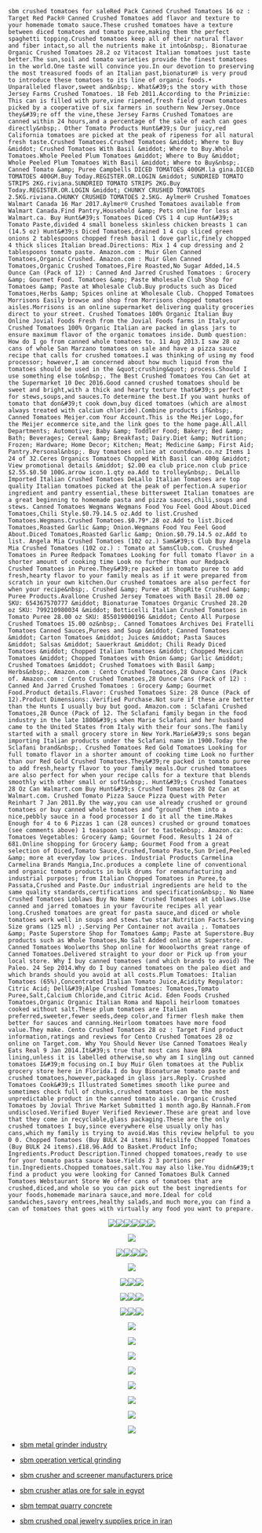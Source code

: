 
```
sbm crushed tomatoes for saleRed Pack Canned Crushed Tomatoes 16 oz : Target Red Pack® Canned Crushed Tomatoes add flavor and texture to your homemade tomato sauce.These crushed tomatoes have a texture between diced tomatoes and tomato puree,making them the perfect spaghetti topping.Crushed tomatoes keep all of their natural flavor and fiber intact,so all the nutrients make it into&nbsp;. Bionaturae Organic Crushed Tomatoes 28.2 oz Vitacost Italian tomatoes just taste better.The sun,soil and tomato varieties provide the finest tomatoes in the world.One taste will convince you.In our devotion to preserving the most treasured foods of an Italian past,bionaturæ® is very proud to introduce these tomatoes to its line of organic foods.• Unparalleled flavor,sweet and&nbsp;. What&#39;s the story with those Jersey Farms Crushed Tomatoes. 18 Feb 2011.According to the Primizie: This can is filled with pure,vine ripened,fresh field grown tomatoes picked by a cooperative of six farmers in southern New Jersey.Once they&#39;re off the vine,these Jersey Farms Crushed Tomatoes are canned within 24 hours,and a percentage of the sale of each can goes directly&nbsp;. Other Tomato Products Hunt&#39;s Our juicy,red California tomatoes are picked at the peak of ripeness for all natural fresh taste.Crushed Tomatoes.Crushed Tomatoes &middot; Where to Buy &middot; Crushed Tomatoes With Basil &middot; Where to Buy.Whole Tomatoes.Whole Peeled Plum Tomatoes &middot; Where to Buy &middot; Whole Peeled Plum Tomatoes With Basil &middot; Where to Buy&nbsp;. Canned Tomato &amp; Puree Campbells DICED TOMATOES 400GM.la gina.DICED TOMATOES 400GM.Buy Today.REGISTER.OR.LOGIN &middot; SUNDRIED TOMATO STRIPS 2KG.riviana.SUNDRIED TOMATO STRIPS 2KG.Buy Today.REGISTER.OR.LOGIN &middot; CHUNKY CRUSHED TOMATOES 2.5KG.riviana.CHUNKY CRUSHED TOMATOES 2.5KG. Aylmer® Crushed Tomatoes Walmart Canada 16 Mar 2017.Aylmer® Crushed Tomatoes available from Walmart Canada.Find Pantry,Household &amp; Pets online for less at Walmart.ca. Buy Hunt&#39;s Tomatoes Diced CVS 1 4 cup Hunt&#39;s Tomato Paste,divided 4 small boneless skinless chicken breasts 1 can (14.5 oz) Hunt&#39;s Diced Tomatoes,drained 1 4 cup sliced green onions 2 tablespoons chopped fresh basil 1 dove garlic,finely chopped 4 thick slices Italian bread.Directions: Mix 1 4 cup dressing and 2 tablespoons tomato paste. Amazon.com : Muir Glen Canned Tomatoes,Organic Crushed. Amazon.com : Muir Glen Canned Tomatoes,Organic Crushed Tomatoes,Fire Roasted,No Sugar Added,14.5 Ounce Can (Pack of 12) : Canned And Jarred Crushed Tomatoes : Grocery &amp; Gourmet Food. Tomatoes &amp; Paste Wholesale Club Shop for Tomatoes &amp; Paste at Wholesale Club.Buy products such as Diced Tomatoes,Herbs &amp; Spices online at Wholesale Club. Chopped Tomatoes Morrisons Easily browse and shop from Morrisons chopped tomatoes aisles.Morrisons is an online supermarket delivering quality groceries direct to your street. Crushed Tomatoes 100% Organic Italian Buy Online Jovial Foods Fresh from the Jovial Foods farms in Italy,our Crushed Tomatoes 100% Organic Italian are packed in glass jars to ensure maximum flavor of the organic tomatoes inside. Dumb question: How do I go from canned whole tomatoes to. 11 Aug 2013.I saw 28 oz cans of whole San Marzano tomatoes on sale and have a pizza sauce recipe that calls for crushed tomatoes.I was thinking of using my food processor; however,I am concerned about how much liquid from the tomatoes should be used in the &quot;crushing&quot; process.Should I use something else to&nbsp;. The Best Crushed Tomatoes You Can Get at the Supermarket 10 Dec 2016.Good canned crushed tomatoes should be sweet and bright,with a thick and hearty texture that&#39;s perfect for stews,soups,and sauces.To determine the best.If you want hunks of tomato that don&#39;t cook down,buy diced tomatoes (which are almost always treated with calcium chloride).Combine products if&nbsp;. Canned Tomatoes Meijer.com Your Account.This is the Meijer Logo,for the Meijer ecommerce site,and the link goes to the home page.All.All Departments; Automotive; Baby &amp; Toddler Food; Bakery; Bed &amp; Bath; Beverages; Cereal &amp; Breakfast; Dairy.Diet &amp; Nutrition; Frozen; Hardware; Home Decor; Kitchen; Meat; Medicine &amp; First Aid; Pantry.Personal&nbsp;. Buy tomatoes online at countdown.co.nz Items 1 24 of 32.Ceres Organics Tomatoes Chopped With Basil can 400g &middot; View promotional details &middot; $2.00 ea club price.non club price $2.55.$0.50 100G.arrow icon.1.qty ea.Add to trolley&nbsp;. DeLallo Imported Italian Crushed Tomatoes DeLallo Italian Tomatoes are top quality Italian tomatoes picked at the peak of perfection.A superior ingredient and pantry essential,these bittersweet Italian tomatoes are a great beginning to homemade pasta and pizza sauces,chili,soups and stews. Canned Tomatoes Wegmans Wegmans Food You Feel Good About.Diced Tomatoes,Chili Style.$0.79.14.5 oz.Add to list.Crushed Tomatoes.Wegmans.Crushed Tomatoes.$0.79*.28 oz.Add to list.Diced Tomatoes,Roasted Garlic &amp; Onion.Wegmans Food You Feel Good About.Diced Tomatoes,Roasted Garlic &amp; Onion.$0.79.14.5 oz.Add to list. Angela Mia Crushed Tomatoes (102 oz.) Sam&#39;s Club Buy Angela Mia Crushed Tomatoes (102 oz.) : Tomato at SamsClub.com. Crushed Tomatoes in Puree Redpack Tomatoes Looking for full tomato flavor in a shorter amount of cooking time Look no further than our Redpack Crushed Tomatoes in Puree.They&#39;re packed in tomato puree to add fresh,hearty flavor to your family meals as if it were prepared from scratch in your own kitchen.Our crushed tomatoes are also perfect for when your recipe&nbsp;. Crushed &amp; Puree at ShopRite Crushed &amp; Puree Products.Avallone Crushed Jersey Tomatoes with Basil 28.00 oz SKU: 654367570777 &middot; Bionaturae Tomatoes Organic Crushed 28.20 oz SKU: 799210980034 &middot; Botticelli Italian Crushed Tomatoes in Tomato Puree 28.00 oz SKU: 855019000196 &middot; Cento All Purpose Crushed Tomatoes 15.00 oz&nbsp;. Canned Tomatoes Archives Dei Fratelli Tomatoes Canned Sauces,Purees and Soup &middot; Canned Tomatoes &middot; Carton Tomatoes &middot; Juices &middot; Pasta Sauces &middot; Salsas &middot; Sauerkraut &middot; Chili Ready Diced Tomatoes &middot; Chopped Italian Tomatoes &middot; Chopped Mexican Tomatoes &middot; Chopped Tomatoes with Onion &amp; Garlic &middot; Crushed Tomatoes &middot; Crushed Tomatoes with Basil &amp; Herbs&nbsp;. Amazon.com : Cento Crushed Tomatoes,28 Ounce Cans (Pack of. Amazon.com : Cento Crushed Tomatoes,28 Ounce Cans (Pack of 12) : Canned And Jarred Crushed Tomatoes : Grocery &amp; Gourmet Food.Product details.Flavor: Crushed Tomatoes Size: 28 Ounce (Pack of 12).Product Dimensions:.Verified Purchase.Not sure if these are better than the Hunts I usually buy but good. Amazon.com : Sclafani Crushed Tomatoes,28 Ounce (Pack of 12. The Sclafani family began in the food industry in the late 1800&#39;s when Marie Sclafani and her husband came to the United States from Italy with their four sons.The family started with a small grocery store in New York.Marie&#39;s sons began importing Italian products under the Sclafani name in 1900.Today the Sclafani brand&nbsp;. Crushed Tomatoes Red Gold Tomatoes Looking for full tomato flavor in a shorter amount of cooking time Look no further than our Red Gold Crushed Tomatoes.They&#39;re packed in tomato puree to add fresh,hearty flavor to your family meals.Our crushed tomatoes are also perfect for when your recipe calls for a texture that blends smoothly with other small or soft&nbsp;. Hunt&#39;s Crushed Tomatoes 28 Oz Can Walmart.com Buy Hunt&#39;s Crushed Tomatoes 28 Oz Can at Walmart.com. Crushed Tomato Pizza Sauce Pizza Quest with Peter Reinhart 7 Jan 2011.By the way,you can use already crushed or ground tomatoes or buy canned whole tomatoes and “ground” them into a nice,pebbly sauce in a food processor I do it all the time.Makes Enough for 4 to 6 Pizzas 1 can (28 ounces) crushed or ground tomatoes (see comments above) 1 teaspoon salt (or to taste&nbsp;. Amazon.ca: Tomatoes Vegetables: Grocery &amp; Gourmet Food. Results 1 24 of 681.Online shopping for Grocery &amp; Gourmet Food from a great selection of Diced,Tomato Sauce,Crushed,Tomato Paste,Sun Dried,Peeled &amp; more at everyday low prices. Industrial Products Carmelina Carmelina Brands Mangia,Inc.produces a complete line of conventional and organic tomato products in bulk drums for remanufacturing and industrial purposes; from Italian Chopped Tomatoes in Puree,to Passata,Crushed and Paste.Our industrial ingredients are held to the same quality standards,certifications and specification&nbsp;. No Name Crushed Tomatoes Loblaws Buy No Name  Crushed Tomatoes at Loblaws.Use canned and jarred tomatoes in your favourite recipes all year long.Crushed tomatoes are great for pasta sauce,and diced or whole tomatoes work well in soups and stews.two star.Nutrition Facts.Serving Size grams (125 ml) ;.Serving Per Container not availa ;. Tomatoes &amp; Paste Superstore Shop for Tomatoes &amp; Paste at Superstore.Buy products such as Whole Tomatoes,No Salt Added online at Superstore. Canned Tomatoes Woolworths Shop online for Wooolworths great range of Canned Tomatoes.Delivered straight to your door or Pick up from your local store. Why I buy canned tomatoes (and which brands to avoid) The Paleo. 24 Sep 2014.Why do I buy canned tomatoes on the paleo diet and which brands should you avoid at all costs.Plum Tomatoes: Italian Tomatoes (65%),Concentrated Italian Tomato Juice,Acidity Regulator: Citric Acid; Dell&#39;Alpe Crushed Tomatoes: Tomatoes,Tomato Puree,Salt,Calcium Chloride,and Citric Acid. Eden Foods Crushed Tomatoes,Organic Organic Italian Roma and Napoli heirloom tomatoes cooked without salt.These plum tomatoes are Italian preferred,sweeter,fewer seeds,deep color,and firmer flesh make them better for sauces and canning.Heirloom tomatoes have more food value.They make. Cento Crushed Tomatoes 28 oz : Target Find product information,ratings and reviews for Cento Crushed Tomatoes 28 oz online on Target.com. Why You Should Never Use Canned Tomatoes Healy Eats Real 9 Jan 2014.It&#39;s true that most cans have BPA lining,unless it is labelled otherwise,so why am I singling out canned tomatoes I&#39;m focusing on.I buy Muir Glen tomatoes at the Publix grocery store here in Florida.I do buy Bionaturae tomato paste and crushed tomatoes,however,packaged in glass jars.Reply. Crushed Tomatoes Cook&#39;s Illustrated Sometimes smooth like puree and sometimes chock full of chunks,crushed tomatoes can be the most unpredictable product in the canned tomato aisle. Organic Crushed Tomatoes by Jovial Thrive Market Submitted 1 month ago.By Hannah.From undisclosed.Verified Buyer Verified Reviewer.These are great and love that they come in recyclable,glass packaging.These are the only crushed tomatoes I buy,since everywhere else usually only has cans,which my family is trying to avoid.Was this review helpful to you 0 0. Chopped Tomatoes (Buy BULK 24 items) Nifeislife Chopped Tomatoes (Buy BULK 24 items).£18.96.Add to Basket.Product Info; Ingredients.Product Description.Tinned chopped tomatoes,ready to use for your tomato pasta sauce base.Yields 2 3 portions per tin.Ingredients.Chopped tomatoes,salt.You may also like.You didn&#39;t find a product you were looking for Canned Tomatoes Bulk Canned Tomatoes Webstaurant Store We offer cans of tomatoes that are crushed,diced,and whole so you can pick out the best ingredients for your foods,homemade marinara sauce,and more.Ideal for cold sandwiches,savory entrees,healthy salads,and much more,you can find a can of tomatoes that goes with virtually any food you want to prepare. 
```

<div align="center">
  
<a rel="nofollow" href="https://m.shibang-china.com?f=github&k=sbm+crushed+tomatoes+for+sale"><img src="https://static.shibang-china.com/en/l.png"></a><img src="https://static.shibang-china.com/en/hw.png"><a rel="nofollow" href="https://m.shibang-china.com/product/?f=github&k=sbm+crushed+tomatoes+for+sale"><img src="https://static.shibang-china.com/en/p.png"></a><a rel="nofollow" href="https://m.shibang-china.com/cases/?f=github&k=sbm+crushed+tomatoes+for+sale"><img src="https://static.shibang-china.com/en/c.png"></a><a rel="nofollow" href="https://m.shibang-china.com/news/?f=github&k=sbm+crushed+tomatoes+for+sale"><img src="https://static.shibang-china.com/en/n.png"></a><a rel="nofollow" href="https://m.shibang-china.com?f=github&k=sbm+crushed+tomatoes+for+sale"><img src="https://static.shibang-china.com/en/m.png"></a>

<a rel="nofollow" href="https://m.shibang-china.com/product/?f=github&k=sbm+crushed+tomatoes+for+sale"><img src="https://static.shibang-china.com/en/b.jpg"></a>
  
<a rel="nofollow" href="https://m.shibang-china.com/solution-aggregate.html?f=github&k=sbm+crushed+tomatoes+for+sale"><img src="https://static.shibang-china.com/en/a.jpg"></a><a rel="nofollow" href="https://m.shibang-china.com/solution-mine.html?f=github&k=sbm+crushed+tomatoes+for+sale"><img src="https://static.shibang-china.com/en/m.jpg"></a><a rel="nofollow" href="https://m.shibang-china.com/solution-mill.html?f=github&k=sbm+crushed+tomatoes+for+sale"><img src="https://static.shibang-china.com/en/g.jpg"></a><a rel="nofollow" href="https://m.shibang-china.com/solution-epc.html?f=github&k=sbm+crushed+tomatoes+for+sale"><img src="https://static.shibang-china.com/en/e.jpg"></a>

<a rel="nofollow" href="https://m.shibang-china.com/product/?f=github&k=sbm+crushed+tomatoes+for+sale"><img src="https://static.shibang-china.com/en/a-p.png"></a>

<a rel="nofollow" href="https://m.shibang-china.com/product/crusher/c6x.html?f=github&k=sbm+crushed+tomatoes+for+sale"><img src="https://static.shibang-china.com/en/j.jpg"></a><a rel="nofollow" href="https://m.shibang-china.com/product/crusher/ci5x.html?f=github&k=sbm+crushed+tomatoes+for+sale"><img src="https://static.shibang-china.com/en/i.jpg"></a><a rel="nofollow" href="https://m.shibang-china.com/product/crusher/hst.html?f=github&k=sbm+crushed+tomatoes+for+sale"><img src="https://static.shibang-china.com/en/c.jpg"></a>

<a rel="nofollow" href="https://m.shibang-china.com/product/mill/mtw.html?f=github&k=sbm+crushed+tomatoes+for+sale"><img src="https://static.shibang-china.com/en/mtw.jpg"></a><a rel="nofollow" href="https://m.shibang-china.com/product/mill/scm.html?f=github&k=sbm+crushed+tomatoes+for+sale"><img src="https://static.shibang-china.com/en/scm.jpg"></a><a rel="nofollow" href="https://m.shibang-china.com/product/mill/lm.html?f=github&k=sbm+crushed+tomatoes+for+sale"><img src="https://static.shibang-china.com/en/lm.jpg"></a>

<a rel="nofollow" href="https://m.shibang-china.com/product/sand/vsi6x.html?f=github&k=sbm+crushed+tomatoes+for+sale"><img src="https://static.shibang-china.com/en/6x.jpg"></a><a rel="nofollow" href="https://m.shibang-china.com/product/sand/vu.html?f=github&k=sbm+crushed+tomatoes+for+sale"><img src="https://static.shibang-china.com/en/vu.jpg"></a><a rel="nofollow" href="https://m.shibang-china.com/product/mobile/klun.html?f=github&k=sbm+crushed+tomatoes+for+sale"><img src="https://static.shibang-china.com/en/k.jpg"></a>

<a rel="nofollow" href="https://m.shibang-china.com/cases/?f=github&k=sbm+crushed+tomatoes+for+sale"><img src="https://static.shibang-china.com/en/case.png"></a>

<a rel="nofollow" href="https://m.shibang-china.com/cases/aggregate/202.html?f=github&k=sbm+crushed+tomatoes+for+sale"><img src="https://static.shibang-china.com/en/c-1.jpg"></a>

<a rel="nofollow" href="https://m.shibang-china.com/cases/aggregate/203.html?f=github&k=sbm+crushed+tomatoes+for+sale"><img src="https://static.shibang-china.com/en/c-2.jpg"></a>

<a rel="nofollow" href="https://m.shibang-china.com/cases/mill/123.html?f=github&k=sbm+crushed+tomatoes+for+sale"><img src="https://static.shibang-china.com/en/c-3.jpg"></a>

<a rel="nofollow" href="https://m.shibang-china.com/contact_us.html?f=github&k=sbm+crushed+tomatoes+for+sale"><img src="https://static.shibang-china.com/en/contact.png"></a>

<a rel="nofollow" href="https://swt.shibang-china.com/?f=github&k=sbm+crushed+tomatoes+for+sale"><img src="https://static.shibang-china.com/en/chat.png"></a>

<a rel="nofollow" href="https://whatsapp.shibangsoft.com/WhatsApp.php?f=github&k=sbm+crushed+tomatoes+for+sale"><img src="https://static.shibang-china.com/en/whatsapp.png"></a>

<a rel="nofollow" href="https://m.shibang-china.com/?f=github&k=sbm+crushed+tomatoes+for+sale"><img src="https://static.shibang-china.com/en/website.png"></a>

</div>


* [sbm metal grinder industry](sbm%20metal%20grinder%20industry.md)

* [sbm operation vertical grinding](sbm%20operation%20vertical%20grinding.md)

* [sbm crusher and screener manufacturers price](sbm%20crusher%20and%20screener%20manufacturers%20price.md)

* [sbm crusher atlas ore for sale in egypt](sbm%20crusher%20atlas%20ore%20for%20sale%20in%20egypt.md)

* [sbm tempat quarry concrete](sbm%20tempat%20quarry%20concrete.md)

* [sbm crushed opal jewelry supplies price in iran](sbm%20crushed%20opal%20jewelry%20supplies%20price%20in%20iran.md)